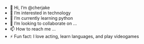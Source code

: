 - 👋 Hi, I’m @cherjake
- 👀 I’m interested in technology 
- 🌱 I’m currently learning python
- 💞️ I’m looking to collaborate on ...
- 📫 How to reach me ...
- ⚡ Fun fact: I love acting, learn languages, and play videogames

<!---
cherjake/cherjake is a ✨ special ✨ repository because its `README.md` (this file) appears on your GitHub profile.
You can click the Preview link to take a look at your changes.
--->
